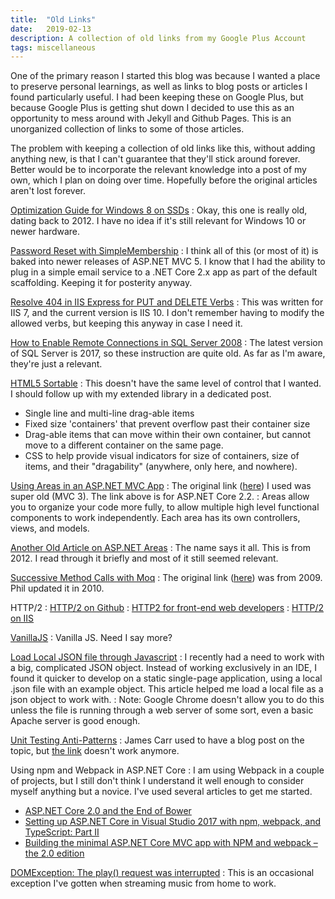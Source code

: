 ```yaml
---
title:  "Old Links"
date:   2019-02-13
description: A collection of old links from my Google Plus Account
tags: miscellaneous
---
```


One of the primary reason I started this blog was because I wanted a place to preserve personal learnings, as well as links to blog posts or articles I found particularly useful.  I had been keeping these on Google Plus, but because Google Plus is getting shut down I decided to use this as an opportunity to mess around with Jekyll and Github Pages. This is an unorganized collection of links to some of those articles.

The problem with keeping a collection of old links like this, without adding anything new, is that I can't guarantee that they'll stick around forever. Better would be to incorporate the relevant knowledge into a post of my own, which I plan on doing over time. Hopefully before the original articles aren't lost forever.

[Optimization Guide for Windows 8 on SSDs](https://www.overclock.net/forum/20-hard-drives-storage/1240779-sean-s-windows-8-install-optimization-guide-ssds-hdds.html)
: Okay, this one is really old, dating back to 2012. I have no idea if it's still relevant for Windows 10 or newer hardware.

[Password Reset with SimpleMembership](http://kevin-junghans.blogspot.com/2013/04/password-reset-with-simplemembership.html)
: I think all of this (or most of it) is baked into newer releases of ASP.NET MVC 5. I know that I had the ability to plug in a simple email service to a .NET Core 2.x app as part of the default scaffolding. Keeping it for posterity anyway.

[Resolve 404 in IIS Express for PUT and DELETE Verbs](https://stevemichelotti.com/resolve-404-in-iis-express-for-put-and-delete-verbs/)
: This was written for IIS 7, and the current version is IIS 10. I don't remember having to modify the allowed verbs, but keeping this anyway in case I need it.

[How to Enable Remote Connections in SQL Server 2008](https://blogs.msdn.microsoft.com/walzenbach/2010/04/14/how-to-enable-remote-connections-in-sql-server-2008/)
: The latest version of SQL Server is 2017, so these instruction are quite old. As far as I'm aware, they're just a relevant.

[HTML5 Sortable](http://farhadi.ir/projects/html5sortable/)
: This doesn't have the same level of control that I wanted. I should follow up with my extended library in a dedicated post.
* Single line and multi-line drag-able items
* Fixed size 'containers' that prevent overflow past their container size
* Drag-able items that can move within their own container, but cannot move to a different container on the same page.
* CSS to help provide visual indicators for size of containers, size of items, and their "dragability" (anywhere, only here, and nowhere).

[Using Areas in an ASP.NET MVC App](https://docs.microsoft.com/en-us/aspnet/core/mvc/controllers/areas?view=aspnetcore-2.2)
: The original link ([here](https://docs.microsoft.com/en-us/previous-versions/aspnet/ee671793(v=vs.98))) I used was super old (MVC 3). The link above is for ASP.NET Core 2.2.
: Areas allow you to organize your code more fully, to allow multiple high level functional components to work independently. Each area has its own controllers, views, and models.

[Another Old Article on ASP.NET Areas](https://www.codeguru.com/csharp/.net/net_asp/mvc/article.php/c20227/Using-Areas-in-ASPNET-MVC-Application.htm)
: The name says it all. This is from 2012. I read through it briefly and most of it still seemed relevant.

[Successive Method Calls with Moq](https://haacked.com/archive/2010/11/24/moq-sequences-revisited.aspx/)
: The original link ([here](https://haacked.com/archive/2009/09/29/moq-sequences.aspx/)) was from 2009. Phil updated it in 2010.

HTTP/2
: [HTTP/2 on Github](https://http2.github.io/)
: [HTTP2 for front-end web developers](https://mattwilcox.net/web-development/http2-for-front-end-web-developers)
: [HTTP/2 on IIS](https://blogs.iis.net/davidso/http2)

[VanillaJS](http://vanilla-js.com/)
: Vanilla JS. Need I say more?

[Load Local JSON file through Javascript](https://codepen.io/KryptoniteDove/post/load-json-file-locally-using-pure-javascript)
: I recently had a need to work with a big, complicated JSON object. Instead of working exclusively in an IDE, I found it quicker to develop on a static single-page application, using a local .json file with an example object. This article helped me load a local file as a json object to work with.
: Note: Google Chrome doesn't allow you to do this unless the file is running through a web server of some sort, even a basic Apache server is good enough.

[Unit Testing Anti-Patterns](https://stackoverflow.com/questions/333682/unit-testing-anti-patterns-catalogue)
: James Carr used to have a blog post on the topic, but [the link](http://blog.james-carr.org/2006/11/03/tdd-anti-patterns/) doesn't work anymore.

Using npm and Webpack in ASP.NET Core
: I am using Webpack in a couple of projects, but I still don't think I understand it well enough to consider myself anything but a novice. I've used several articles to get me started.
* [ASP.NET Core 2.0 and the End of Bower](https://wildermuth.com/2017/11/19/ASP-NET-Core-2-0-and-the-End-of-Bower)
* [Setting up ASP.NET Core in Visual Studio 2017 with npm, webpack, and TypeScript: Part II](http://leruplund.dk/2017/04/15/setting-up-asp-net-core-in-visual-studio-2017-with-npm-webpack-and-typescript-part-ii/)
* [Building the minimal ASP.NET Core MVC app with NPM and webpack – the 2.0 edition](https://blogs.taiga.nl/martijn/2017/11/24/building-and-asp-net-core-mvc-app-with-npm-and-webpack-asp-net-core-2-0-edition/)

[DOMException: The play() request was interrupted](https://developers.google.com/web/updates/2017/06/play-request-was-interrupted)
: This is an occasional exception I've gotten when streaming music from home to work.